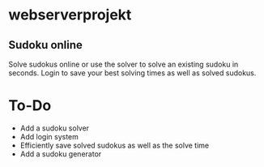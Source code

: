 # webserverprojekt

## Sudoku online

Solve sudokus online or use the solver to solve an existing sudoku in seconds. Login to save your best solving times as well as solved sudokus.

# To-Do

* Add a sudoku solver
* Add login system
* Efficiently save solved sudokus as well as the solve time
* Add a sudoku generator
